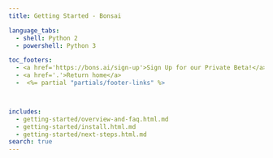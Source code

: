```yaml
---
title: Getting Started - Bonsai

language_tabs:
  - shell: Python 2
  - powershell: Python 3

toc_footers:
  - <a href='https://bons.ai/sign-up'>Sign Up for our Private Beta!</a>
  - <a href='.'>Return home</a>
  -  <%= partial "partials/footer-links" %>



includes:
  - getting-started/overview-and-faq.html.md
  - getting-started/install.html.md
  - getting-started/next-steps.html.md
search: true
---
```

